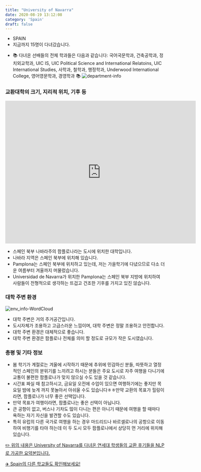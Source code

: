 ```yaml
---
title: "University of Navarra"
date: 2020-08-19 13:12:08
category: 'Spain'
draft: false
---
```



* SPAIN
* 지금까지 15명이 다녀갔습니다. 
- 📚 다녀온 선배들의 전체 학과들은 다음과 같습니다: 국어국문학과, 건축공학과, 정치외교학과, UIC IS, UIC Political Science and International Relatoins, UIC International Studies, 사학과, 철학과, 행정학과, Underwood International College, 영어영문학과, 경영학과 📚
![department-info](../plots/ES000015.png)
### 교환대학의 크기, 지리적 위치, 기후 등
<iframe
width="600"
height="450"
frameborder="0" style="border:0"
src="https://www.google.com/maps/embed/v1/place?key=AIzaSyC9e1AME-pVmWC4hBpFdu5S4dKzyepa3HQ&q=University+of+Navarra&center=42.8014918,-1.6597366000000002&zoom=14" allowfullscreen>
</iframe>

* 스페인 북부 나바라주의 팜플로나라는 도시에 위치한 대학입니다.
* 나바라 지역은 스페인 북부에 위치해 있습니다.
* Pamplona는 스페인 북부에 위치하고 있는데, 저는 가을학기에 다녔으므로 다소 더운 여름부터 겨울까지 머물렀습니다.
* Universidad de Navarra가 위치한 Pamplona는 스페인 북부 지방에 위치하여 사람들이 전형적으로 생각하는 뜨겁고 건조한 기후를 가지고 있진 않습니다.


### 대학 주변 환경

![env_info-WordCloud](../univ_wordclouds_okt/env_info/ES000015_env_info_okt.png)

* 대학 주변은 거의 주거공간입니다.
* 도시자체가 조용하고 고급스러운 느낌이며, 대학 주변은 정말 조용하고 안전합니다.
* 대학 주변 환경은 대체적으로 좋습니다.
* 대학 주변 환경은 팜플로나 전체를 의미 할 정도로 규모가 작은 도시였습니다.


### 총평 및 기타 정보 
* 봄 학기가 계절로는 겨울에 시작하기 때문에 추위에 민감하신 분들, 따뜻하고 열정적인 스페인의 분위기를 느끼려고 하시는 분들은 주요 도시로 자주 여행을 다니기에 교통이 불편한 팜플로나가 맞지 않으실 수도 있을 것 같습니다.
* 시간표 짜실 때 참고하시고, 금요일 오전에 수업이 있으면 여행하기에는 좋지만 목요일 밤에 늦게 까지 못놀아서 아쉬울 수도 있습니다ㅎㅎ만약 교환의 목표가 힐링이라면, 팜플로나가 너무 좋은 선택입니다.
* 만약 목표가 여행이라면, 팜플로나는 좋은 선택이 아닙니다.
* 큰 공항이 없고, 버스나 기차도 많이 다니는 편은 아니기 때문에 여행을 할 때마다 욕하는 자기 자신을 발견할 수도 있습니다.
* 특히 유럽의 다른 국가로 여행을 하는 경우 마드리드나 바르셀로나의 공항으로 이동하여 비행기를 타야 하는데 이 두 도시 모두 팜플로나에서 상당히 먼 거리에 위치해 있습니다.


[✏️ 위의 내용은 University of Navarra를 다녀온 연세대 학생들의 교환 후기들을 NLP로 가공한 요약본입니다.](http://oia.yonsei.ac.kr/partner/expReport.asp?ucode=ES000015&bgbn=A)

[✈️ Spain의 다른 학교들도 확인해보세요!](https://yonsei-exchange.netlify.app/?category=Spain)
